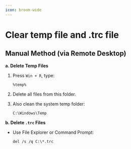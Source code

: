 ```yaml
---
icon: broom-wide
---
```


# Clear temp file and .trc file

## Manual Method (via Remote Desktop)

**a. Delete Temp Files**

1.  Press `Win + R`, type:

    ```
    %temp%
    ```
2. Delete all files from this folder.
3.  Also clean the system temp folder:

    ```
    C:\Windows\Temp
    ```

**b. Delete `.trc` Files**

*   Use File Explorer or Command Prompt:

    ```
    del /s /q C:\*.trc
    ```

